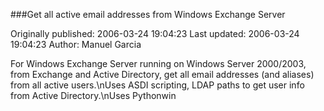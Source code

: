 ###Get all active email addresses from Windows Exchange Server

Originally published: 2006-03-24 19:04:23
Last updated: 2006-03-24 19:04:23
Author: Manuel Garcia

For Windows Exchange Server running on Windows Server 2000/2003, from Exchange and Active Directory, get all email addresses (and aliases) from all active users.\nUses ASDI scripting, LDAP paths to get user info from Active Directory.\nUses Pythonwin